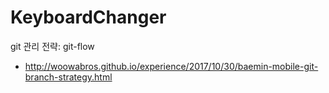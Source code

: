 # KeyboardChanger
git 관리 전략: git-flow
- http://woowabros.github.io/experience/2017/10/30/baemin-mobile-git-branch-strategy.html
